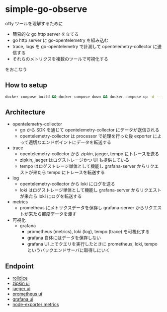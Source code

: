 # simple-go-observe

o11y ツールを理解するために

- 簡易的な go http server を立てる
- go http server に go-opentelemetry を組み込む
- trace, logs を go-opentelemetry で計測して opentelemetry-collector に送信する
- それらのメトリクスを複数のツールで可視化する

をおこなう

## How to setup

```bash
docker-compose build && docker-compose down && docker-compose up -d --force-recreate
```

## Architecture

- opentelemetry-collector
  - go から SDK を通じて opentelemetry-collector にデータが送信される
  - opentelemetry-collector は processor で処理を行った後 exporter によって適切なエンドポイントにデータを転送する
- trace
  - opentelemetry-collector から zipkin, jaeger, tempo にトレースを送る
  - zipkin, jaeger はログストレージかつ UI も提供している
  - tempo はログストレージ単体として機能し grafana-server からリクエストが来たら tempo にトレースを転送する
- log
  - opentelemetry-collector から loki にログを送る
  - loki はログストレージ単体として機能し grafana-server からリクエストが来たら loki にログを転送する
- metrics
  - prometheus にメトリクスデータを保存し grafana-server からリクエストが来たら都度データを渡す
- 可視化
  - grafana
    - prometheus (metrics), loki (log), tempo (trace) を可視化する
    - grafana 自体にはデータを保存しない
    - grafana UI 上でクエリを実行したときに prometheus, loki, tempo というバックエンドサーバに取得しにいく

## Endpoint

- [rolldice](http://localhost:1340/rolldice)
- [zipkin ui](http://localhost:9411/)
- [jaeger ui](http://localhost:16686/)
- [prometheus ui](http://localhost:9090/)
- [grafana ui](http://localhost:3000/)
- [node-exporter metrics](http://localhost:9100/metrics)

